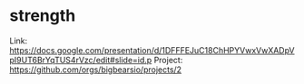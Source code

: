 # strength

Link: https://docs.google.com/presentation/d/1DFFFEJuC18ChHPYVwxVwXADpVpI9UT6BrYqTUS4rVzc/edit#slide=id.p
Project: https://github.com/orgs/bigbearsio/projects/2
